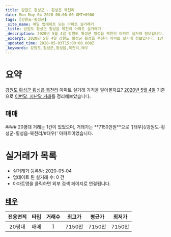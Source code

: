 ```yaml
---
title: 강원도 횡성군 - 횡성읍 북천리
date: Mon May 04 2020 00:00:00 GMT+0900
tags: [강원도-횡성군]
_site_name: 매일 업데이트 되는 아파트 실거래가
_title: 강원도 횡성군 횡성읍 북천리 아파트 실거래가
_description: 2020년 5월 4일 강원도 횡성군 횡성읍 북천리 아파트 실거래 정보입니다. 1건 아파트 정보가 있습니다.
_excerpt: 2020년 5월 4일 강원도 횡성군 횡성읍 북천리 아파트 실거래 정보입니다. 1건 아파트 정보가 있습니다.
_updated_time: 2020-05-03T15:00:00.000Z
_keywords: 강원도,횡성군,횡성읍,북천리,태우
---
```





# 요약
<ins>강원도 횡성군 횡성읍 북천리</ins> 아파트 실거래 가격을 알아볼까요? <ins>2020년 5월 4일</ins> 기준으로 <ins>이번달, 지난달 거래</ins>를 정리해보았습니다.

## 매매
<div class="container">
<div class="twelve columns" markdown="1">
#### 20평대
거래는 1건이 있었으며, 거래가는 **7150만원**으로 '[태우](/강원도-횡성군-횡성읍-북천리/#태우)' 아파트이었습니다.
</div>
</div>



# 실거래가 목록
- 실거래가 등록일: 2020-05-04
- 업데이트 된 실거래 수: 0 건
- 아파트명을 클릭하면 외부 검색 페이지로 연결됩니다.

## [태우](#태우)

|전용면적|타입|거래수|최고가|평균가|최저가|
|:---:|:---:|:---:|:---:|:---:|:---:|
|20평대|<span class="deal-type-1">매매</span>|1|7150만|7150만|7150만|

<br/>



